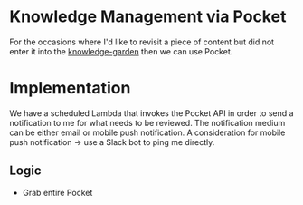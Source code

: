 # Knowledge Management via Pocket

For the occasions where I'd like to revisit a piece of content but did not enter
it into the [knowledge-garden](https://github.com/lucapericlp/knowledge-garden)
then we can use Pocket.

# Implementation

We have a scheduled Lambda that invokes the Pocket API in order to send a
notification to me for what needs to be reviewed. The notification medium can be
either email or mobile push notification. A consideration for mobile push
notification -> use a Slack bot to ping me directly.

## Logic

- Grab entire Pocket 
